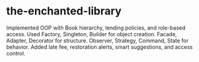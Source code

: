 # the-enchanted-library
Implemented OOP with Book hierarchy, lending policies, and role-based access. Used Factory, Singleton, Builder for object creation. Facade, Adapter, Decorator for structure. Observer, Strategy, Command, State for behavior. Added late fee, restoration alerts, smart suggestions, and access control.
